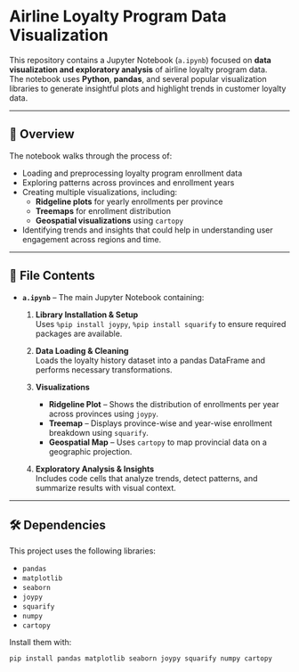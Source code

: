 # Airline Loyalty Program Data Visualization

This repository contains a Jupyter Notebook (`a.ipynb`) focused on **data visualization and exploratory analysis** of airline loyalty program data.  
The notebook uses **Python**, **pandas**, and several popular visualization libraries to generate insightful plots and highlight trends in customer loyalty data.

---

## 📌 Overview

The notebook walks through the process of:
- Loading and preprocessing loyalty program enrollment data
- Exploring patterns across provinces and enrollment years
- Creating multiple visualizations, including:
  - **Ridgeline plots** for yearly enrollments per province  
  - **Treemaps** for enrollment distribution  
  - **Geospatial visualizations** using `cartopy`  
- Identifying trends and insights that could help in understanding user engagement across regions and time.

---

## 📂 File Contents

- **`a.ipynb`** – The main Jupyter Notebook containing:
  1. **Library Installation & Setup**  
     Uses `%pip install joypy`, `%pip install squarify` to ensure required packages are available.  

  2. **Data Loading & Cleaning**  
     Loads the loyalty history dataset into a pandas DataFrame and performs necessary transformations.  

  3. **Visualizations**
     - **Ridgeline Plot** – Shows the distribution of enrollments per year across provinces using `joypy`.  
     - **Treemap** – Displays province-wise and year-wise enrollment breakdown using `squarify`.  
     - **Geospatial Map** – Uses `cartopy` to map provincial data on a geographic projection.  

  4. **Exploratory Analysis & Insights**  
     Includes code cells that analyze trends, detect patterns, and summarize results with visual context.

---

## 🛠️ Dependencies

This project uses the following libraries:

- `pandas`
- `matplotlib`
- `seaborn`
- `joypy`
- `squarify`
- `numpy`
- `cartopy`

Install them with:

```bash
pip install pandas matplotlib seaborn joypy squarify numpy cartopy